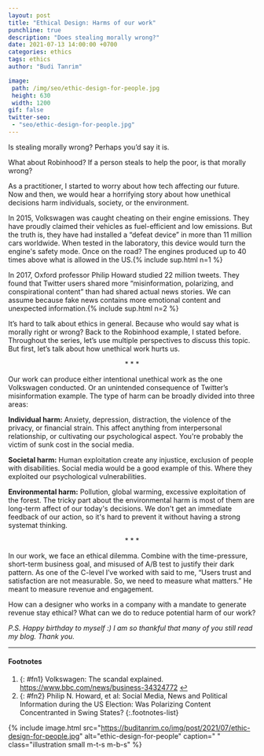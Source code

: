 ```yaml
---
layout: post
title: "Ethical Design: Harms of our work"
punchline: true
description: "Does stealing morally wrong?"
date: 2021-07-13 14:00:00 +0700
categories: ethics
tags: ethics
author: "Budi Tanrim"

image:
 path: /img/seo/ethic-design-for-people.jpg
 height: 630
 width: 1200
gif: false
twitter-seo: 
 - "seo/ethic-design-for-people.jpg"
---
```


Is stealing morally wrong? Perhaps you’d say it is.

What about Robinhood? If a person steals to help the poor, is that morally wrong?

As a practitioner, I started to worry about how tech affecting our future. Now and then, we would hear a horrifying story about how unethical decisions harm individuals, society, or the environment.

In 2015, Volkswagen was caught cheating on their engine emissions. They have proudly claimed their vehicles as fuel-efficient and low emissions. But the truth is, they have had installed a “defeat device” in more than 11 million cars worldwide. When tested in the laboratory, this device would turn the engine's safety mode. Once on the road? The engines produced up to 40 times above what is allowed in the US.{% include sup.html n=1 %}

In 2017, Oxford professor Philip Howard studied 22 million tweets. They found that Twitter users shared more “misinformation, polarizing, and conspirational content” than had shared actual news stories. We can assume because fake news contains more emotional content and unexpected information.{% include sup.html n=2 %}

It’s hard to talk about ethics in general. Because who would say what is morally right or wrong? Back to the Robinhood example, I stated before. Throughout the series, let’s use multiple perspectives to discuss this topic. But first, let’s talk about how unethical work hurts us.

<center class="m-b-s m-t-s">* * *</center>

Our work can produce either intentional unethical work as the one Volkswagen conducted. Or an unintended consequence of Twitter’s misinformation example. The type of harm can be broadly divided into three areas:

**Individual harm:** Anxiety, depression, distraction, the violence of the privacy, or financial strain. This affect anything from interpersonal relationship, or cultivating our psychological aspect. You're probably the victim of sunk cost in the social media.

**Societal harm:** Human exploitation create any injustice, exclusion of people with disabilities. Social media would be a good example of this. Where they exploited our psychological vulnerabilities. 

**Environmental harm:** Pollution, global warming, excessive exploitation of the forest. The tricky part about the environmental harm is most of them are long-term affect of our today's decisions. We don't get an immediate feedback of our action, so it's hard to prevent it without having a strong systemat thinking.

<center class="m-b-s m-t-s">* * *</center>

In our work, we face an ethical dilemma. Combine with the time-pressure, short-term business goal, and misused of A/B test to justify their dark pattern. As one of the C-level I’ve worked with said to me, “Users trust and satisfaction are not measurable. So, we need to measure what matters.” He meant to measure revenue and engagement.

How can a designer who works in a company with a mandate to generate revenue stay ethical? What can we do to reduce potential harm of our work?

_P.S. Happy birthday to myself :) I am so thankful that many of you still read my blog. Thank you._

---

#### Footnotes
1. {: #fn1} Volkswagen: The scandal explained. https://www.bbc.com/news/business-34324772 [↩](#a1)
2. {: #fn2} Philip N. Howard, et al: Social Media, News and Political Information during the US Election: Was Polarizing Content Concentranted in Swing States?
{:.footnotes-list}


{% include image.html 
src="https://buditanrim.co/img/post/2021/07/ethic-design-for-people.jpg" 
alt="ethic-design-for-people" 
caption=" "
class="illustration small m-t-s m-b-s" %}